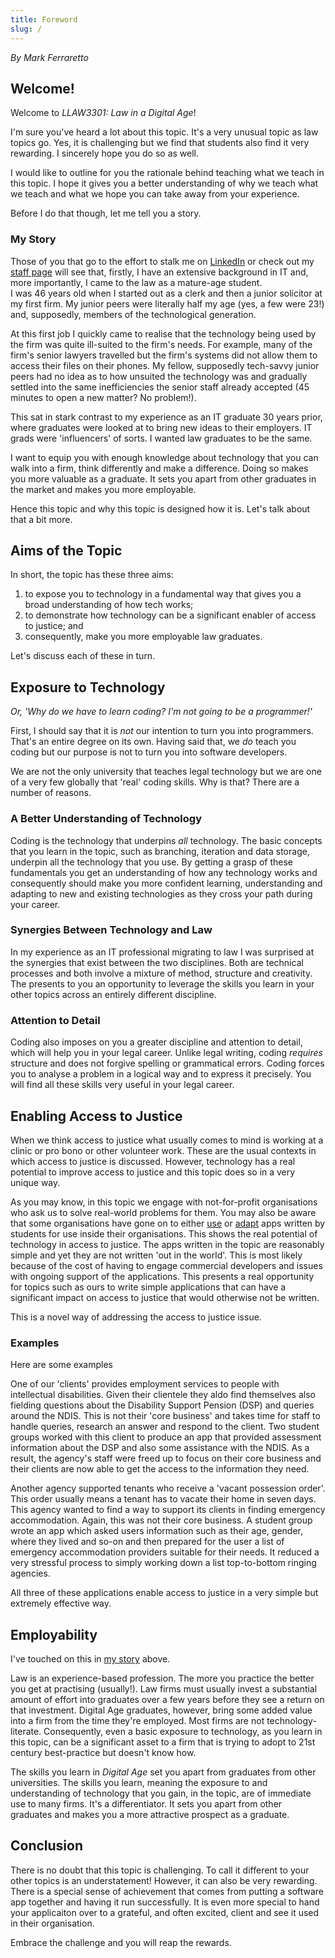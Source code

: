 ```yaml
---
title: Foreword
slug: /
---
```

*By Mark Ferraretto*

## Welcome!
Welcome to *LLAW3301: Law in a Digital Age*!

I'm sure you've heard a lot about this topic. It's a very unusual topic as law topics go.  Yes, it is challenging but we find that students also find it very rewarding.  I sincerely hope you do so as well.

I would like to outline for you the rationale behind teaching what we teach in this topic. I hope it gives you a better understanding of why we teach what we teach and what we hope you can take away from your experience.

Before I do that though, let me tell you a story.

### My Story
Those of you that go to the effort to stalk me on [LinkedIn](https://linkedin.com/in/mark-ferraretto) or check out my [staff page](https://flinders.edu.au/people/mark.ferraretto) will see that, firstly, I have an extensive background in IT and, more importantly, I came to the law as a mature-age student.  
I was 46 years old when I started out as a clerk and then a junior solicitor at my first firm.  My junior peers were literally half my age (yes, a few were 23!) and, supposedly, members of the technological generation.

At this first job I quickly came to realise that the technology being used by the firm was quite ill-suited to the firm's needs.  For example, many of the firm's senior lawyers travelled but the firm's systems did not allow them to access their files on their phones.
My fellow, supposedly tech-savvy junior peers had no idea as to how unsuited the technology was and gradually settled into the same inefficiencies the senior staff already accepted (45 minutes to open a new matter? No problem!).

This sat in stark contrast to my experience as an IT graduate 30 years prior, where graduates were looked at to bring new ideas to their employers.  IT grads were 'influencers' of sorts.
I wanted law graduates to be the same.  

I want to equip you with enough knowledge about technology that you can walk into a firm, think differently and make a difference.
Doing so makes you more valuable as a graduate.  It sets you apart from other graduates in the market and makes you more employable.

Hence this topic and why this topic is designed how it is.  Let's talk about that a bit more.

## Aims of the Topic

In short, the topic has these three aims:

1. to expose you to technology in a fundamental way that gives you a broad understanding of how tech works;
1. to demonstrate how technology can be a significant enabler of access to justice; and
1. consequently, make you more employable law graduates.

Let's discuss each of these in turn.

## Exposure to Technology
*Or, 'Why do we have to learn coding? I'm not going to be a programmer!'*

First, I should say that it is *not* our intention to turn you into programmers.  That's an entire degree on its own.  Having said that, we *do* teach you coding but our purpose is not to turn you into software developers.

We are not the only university that teaches legal technology but we are one of a very few globally that 'real' coding skills.  Why is that? There are a number of reasons. 

### A Better Understanding of Technology
Coding is the technology that underpins *all* technology.  The basic concepts that you learn in the topic, such as branching, iteration and data storage, underpin all the technology that you use.
By getting a grasp of these fundamentals you get an understanding of how any technology works and consequently should make you more confident learning, understanding and adapting to new and existing technologies as they cross your path during your career.

### Synergies Between Technology and Law
In my experience as an IT professional migrating to law I was surprised at the synergies that exist between the two disciplines.
Both are technical processes and both involve a mixture of method, structure and creativity.  The presents to you an opportunity to leverage the skills you learn in your other topics across an entirely different discipline.

### Attention to Detail
Coding also imposes on you a greater discipline and attention to detail, which will help you in your legal career.
Unlike legal writing, coding *requires* structure and does not forgive spelling or grammatical errors.
Coding forces you to analyse a problem in a logical way and to express it precisely.
You will find all these skills very useful in your legal career.

## Enabling Access to Justice
When we think access to justice what usually comes to mind is working at a clinic or pro bono or other volunteer work.  These are the usual contexts in which access to justice is discussed.
However, technology has a real potential to improve access to justice and this topic does so in a very unique way.

As you may know, in this topic we engage with not-for-profit organisations who ask us to solve real-world problems for them.  You may also be aware that some organisations have gone on to either [use](https://docassemble2.flinders.edu.au/interview?i=docassemble.LLAW33012020S1P12%3Adata%2Fquestions%2FHSC_NDISmain.yml#page1) or [adapt](https://forms.sa.gov.au/#/form/609b4ec5ad9c5a1fa0c424b4) apps written by students for use inside their organisations.
This shows the real potential of technology in access to justice.  The apps written in the topic are reasonably simple and yet they are not written 'out in the world'.
This is most likely because of the cost of having to engage commercial developers and issues with ongoing support of the applications.
This presents a real opportunity for topics such as ours to write simple applications that can have a significant impact on access to justice that would otherwise not be written.

This is a novel way of addressing the access to justice issue.

### Examples
Here are some examples

One of our 'clients' provides employment services to people with intellectual disabilities.
Given their clientele they aldo find themselves also fielding questions about the Disability Support Pension (DSP) and queries around the NDIS.  This is not their 'core business' and takes time for staff to handle queries, research an answer and respond to the client.
Two student groups worked with this client to produce an app that provided assessment information about the DSP and also some assistance with the NDIS.  As a result, the agency's staff were freed up to focus on their core business and their clients are now able to get the access to the information they need.

Another agency supported tenants who receive a 'vacant possession order'.  This order usually means a tenant has to vacate their home in seven days.
This agency wanted to find a way to support its clients in finding emergency accommodation.  Again, this was not their core business.
A student group wrote an app which asked users information such as their age, gender, where they lived and so-on and then prepared for the user a list of emergency accommodation providers suitable for their needs.  It reduced a very stressful process to simply working down a list top-to-bottom ringing agencies.

All three of these applications enable access to justice in a very simple but extremely effective way.

## Employability
I've touched on this in [my story](#my-story) above.

Law is an experience-based profession.  The more you practice the better you get at practising (usually!).
Law firms must usually invest a substantial amount of effort into graduates over a few years before they see a return on that investment.
Digital Age graduates, however, bring some added value into a firm from the time they're employed.
Most firms are not technology-literate.  Consequently, even a basic exposure to technology, as you learn in this topic, can be a significant asset to a firm that is trying to adopt to 21st century best-practice but doesn't know how.  

The skills you learn in *Digital Age* set you apart from graduates from other universities.
The skills you learn, meaning the exposure to and understanding of technology that you gain, in the topic, are of immediate use to many firms.  It's a differentiator.  It sets you apart from other graduates and makes you a more attractive prospect as a graduate.

## Conclusion
There is no doubt that this topic is challenging.
To call it different to your other topics is an understatement! 
However, it can also be very rewarding.
There is a special sense of achievement that comes from putting a software app together and having it run successfully.
It is even more special to hand your applicaiton over to a grateful, and often excited, client and see it used in their organisation.

Embrace the challenge and you will reap the rewards.
